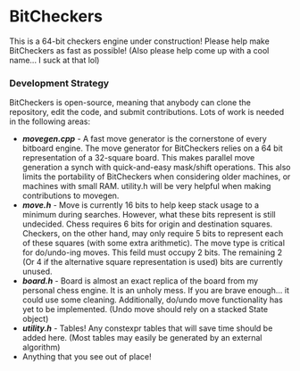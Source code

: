 # BitCheckers

This is a 64-bit checkers engine under construction! Please help make BitCheckers as fast as possible! (Also please help come up with a cool name... I suck at that lol)

### Development Strategy
BitCheckers is open-source, meaning that anybody can clone the repository, edit the code, and submit contributions.
Lots of work is needed in the following areas:
<ul>
 <li>
  <b><i>movegen.cpp</i></b> - A fast move generator is the cornerstone of every bitboard engine. The move generator for BitCheckers relies on a 64 bit representation of a 32-square board. This makes parallel move generation a synch with quick-and-easy mask/shift operations. This also limits the portability of BitCheckers when considering older machines, or machines with small RAM. utility.h will be very helpful when making contributions to movegen.
 </li>
 <li>
  <b><i>move.h</i></b> - Move is currently 16 bits to help keep stack usage to a minimum during searches. However, what these bits represent is still undecided. Chess requires 6 bits for origin and destination squares. Checkers, on the other hand, may only require 5 bits to represent each of these squares (with some extra arithmetic). The move type is critical for do/undo-ing moves. This feild must occupy 2 bits. The remaining 2 (Or 4 if the alternative square representation is used) bits are currently unused.
 </li> 
 <li>
  <b><i>board.h</i></b> - Board is almost an exact replica of the board from my personal chess engine. It is an unholy mess. If you are brave enough... it could use some cleaning. Additionally, do/undo move functionality has yet to be implemented. (Undo move should rely on a stacked State object)
 </li>
 <li>
  <b><i>utility.h</i></b> - Tables! Any constexpr tables that will save time should be added here. (Most tables may easily be generated by an external algorithm)
 </li>
 <li>
  Anything that you see out of place!
 </li>
</ol>

